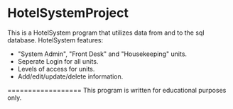 HotelSystemProject
==================
This is a HotelSystem program that utilizes data from and to the sql database.
HotelSystem features:
- "System Admin", "Front Desk" and "Housekeeping" units.
- Seperate Login for all units.
- Levels of access for units.
- Add/edit/update/delete information.

==================
This program is written for educational purposes only.
